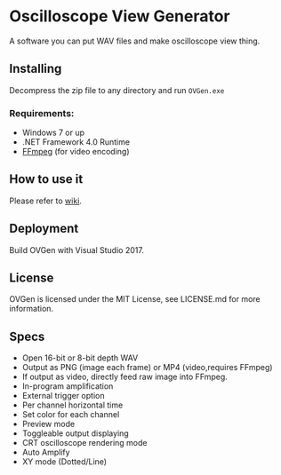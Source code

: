 # Oscilloscope View Generator

A software you can put WAV files and make oscilloscope view thing.

## Installing

Decompress the zip file to any directory and run `OVGen.exe`

### Requirements:

+ Windows 7 or up
+ .NET Framework 4.0 Runtime
+ [FFmpeg](https://ffmpeg.zeranoe.com/builds/) (for video encoding)

## How to use it

Please refer to [wiki](https://github.com/Zeinok/OVGen/wiki).

## Deployment

Build OVGen with Visual Studio 2017.

## License

OVGen is licensed under the MIT License, see LICENSE.md for more information.

## Specs
+ Open 16-bit or 8-bit depth WAV
+ Output as PNG (image each frame) or MP4 (video,requires FFmpeg)
+ If output as video, directly feed raw image into FFmpeg. 
+ In-program amplification
+ External trigger option
+ Per channel horizontal time
+ Set color for each channel
+ Preview mode
+ Toggleable output displaying
+ CRT oscilloscope rendering mode
+ Auto Amplify
+ XY mode (Dotted/Line)
